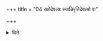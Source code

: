 +++
title = "04 रक्षोदेवत्यः स्यान्निरृतिदेवत्यो वा"

+++

<details><summary>थिते</summary>

4. The victim should be offered to a demon as the deity or Nirr̥ti as the deity.
</details>
